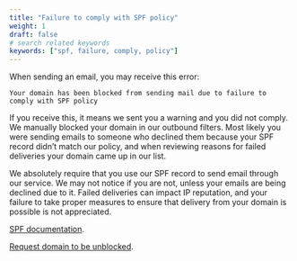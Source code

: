 ```yaml
---
title: "Failure to comply with SPF policy"
weight: 1
draft: false
# search related keywords
keywords: ["spf, failure, comply, policy"]
---
```


When sending an email, you may receive this error:

`Your domain has been blocked from sending mail due to failure to comply with SPF policy`

If you receive this, it means we sent you a warning and you did not comply. We manually blocked your domain in our outbound filters. Most likely you were sending emails to someone who declined them because your SPF record didn’t match our policy, and when reviewing reasons for failed deliveries your domain came up in our list.

We absolutely require that you use our SPF record to send email through our service. We may not notice if you are not, unless your emails are being declined due to it. Failed deliveries can impact IP reputation, and your failure to take proper measures to ensure that delivery from your domain is possible is not appreciated.

[SPF documentation](https://mxroute.com/docs/dns-overview/).

[Request domain to be unblocked](https://mxroute.com/support/).
